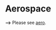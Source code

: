 # Aerospace
**-->** Please see [aero](https://github.com/Mentors4EDU/aerospace/blob/main/aero.ipynb).
